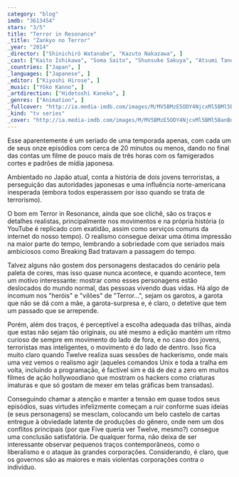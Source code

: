 ```yaml
---
category: "blog"
imdb: "3613454"
stars: "3/5"
title: "Terror in Resonance"
_title: "Zankyo no Terror"
_year: "2014"
_director: ["Shinichirô Watanabe", "Kazuto Nakazawa", ]
_cast: ["Kaito Ishikawa", "Soma Saito", "Shunsuke Sakuya", "Atsumi Tanezaki", "Megumi Han", ]
_countries: ["Japan", ]
_languages: ["Japanese", ]
_editor: ["Kiyoshi Hirose", ]
_music: ["Yôko Kanno", ]
_artdirection: ["Hidetoshi Kaneko", ]
_genres: ["Animation", ]
_fullcover: "http://ia.media-imdb.com/images/M/MV5BMzE5ODY4NjcxMl5BMl5BanBnXkFtZTgwNzc0OTU4NTE@.jpg"
_kind: "tv series"
_cover: "http://ia.media-imdb.com/images/M/MV5BMzE5ODY4NjcxMl5BMl5BanBnXkFtZTgwNzc0OTU4NTE@._V1._SX100_SY75_.jpg"
---
```

Esse aparentemente é um seriado de uma temporada apenas, com cada um de seus onze episódios com cerca de 20 minutos ou menos, dando no final das contas um filme de pouco mais de três horas com os famigerados cortes e padrões de mídia japonesa.

Ambientado no Japão atual, conta a história de dois jovens terroristas, a perseguição das autoridades japonesas e uma influência norte-americana inesperada (embora todos esperassem por isso quando se trata de terrorismo).

O bom em Terror in Resonance, ainda que soe clichê, são os traços e detalhes realistas, principalmente nos movimentos e na própria história (o YouTube é replicado com exatidão, assim como serviços comuns da internet do nosso tempo). O realismo consegue deixar uma ótima impressão na maior parte do tempo, lembrando a sobriedade com que seriados mais ambiciosos como Breaking Bad tratavam a passagem do tempo. 

Talvez alguns não gostem dos personagens destacados do cenário pela paleta de cores, mas isso quase nunca acontece, e quando acontece, tem um motivo interessante: mostrar como esses personagens estão deslocados do mundo normal, das pessoas vivendo duas vidas. Há algo de incomum nos "heróis" e "vilões" de "Terror...", sejam os garotos, a garota que não se dá com a mãe, a garota-surpresa e, é claro, o detetive que tem um passado que se arrepende.

Porém, além dos traços, é perceptível a escolha adequada das trilhas, ainda que estas não sejam tão originais, ou até mesmo a edição mantém um ritmo curioso de sempre em movimento do lado de fora, e no caso dos jovens, terroristas mas inteligentes, o movimento é do lado de dentro. Isso fica muito claro quando Twelve realiza suas sessões de hackerismo, onde mais uma vez vemos o realismo agir (aqueles comandos Unix e toda a tralha em volta, incluindo a programação, é factível sim e dá de dez a zero em muitos filmes de ação hollywoodiano que mostram os hackers como criaturas imaturas e que só gostam de mexer em telas gráficas bem transadas).

Conseguindo chamar a atenção e manter a tensão em quase todos seus episódios, suas virtudes infelizmente começam a ruir conforme suas ideias (e seus personagens) se mesclam, colocando um belo castelo de cartas entregue à obviedade latente de produções do gênero, onde nem um dos conflitos principais (por que Five queria ver Twelve, mesmo?) consegue uma conclusão satisfatória. De qualquer forma, não deixa de ser interessante observar pequenos traços contemporâneos, como o liberalismo e o ataque às grandes corporações. Considerando, é claro, que os governos são as maiores e mais violentas corporações contra o indivíduo.
